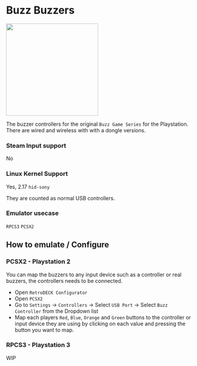 # Buzz Buzzers

<img src="../../../wiki_images/controllers/buzz-buzzers.png" width="250">

The buzzer controllers for the original `Buzz Game Series` for the Playstation. There are wired and wireless with with a dongle versions.

### Steam Input support
No

### Linux Kernel Support
Yes, 2.17  `hid-sony`

They are counted as normal USB controllers.

### Emulator usecase
`RPCS3` `PCSX2`

## How to emulate / Configure

### PCSX2 - Playstation 2

You can map the buzzers to any input device such as a controller or real buzzers, the controllers needs to be connected.

- Open `RetroDECK Configurator`
- Open `PCSX2`
- Go to `Settings` -> `Controllers` -> Select `USB Port` -> Select `Buzz Controller` from the Dropdown list
- Map each players `Red`, `Blue`, `Orange` and `Green` buttons to the controller or input device they are using by clicking on each value and pressing the button you want to map.

### RPCS3 - Playstation 3

WIP

